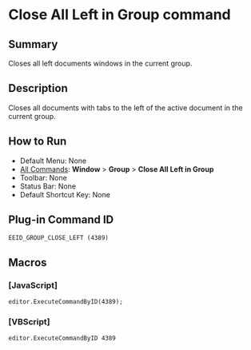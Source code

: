 # Close All Left in Group command

## Summary

Closes all left documents windows in the current group.

## Description

Closes all documents with tabs to the left of the active document in the current group.

## How to Run

- Default Menu: None
- [All Commands](../tools/all_commands): **Window**
\> **Group**
\> **Close All Left in Group**
- Toolbar: None
- Status Bar: None
- Default Shortcut Key: None

## Plug-in Command ID

```
EEID_GROUP_CLOSE_LEFT (4389)```

## Macros

### \[JavaScript\]

```
editor.ExecuteCommandByID(4389);
```

### \[VBScript\]

```
editor.ExecuteCommandByID 4389
```
